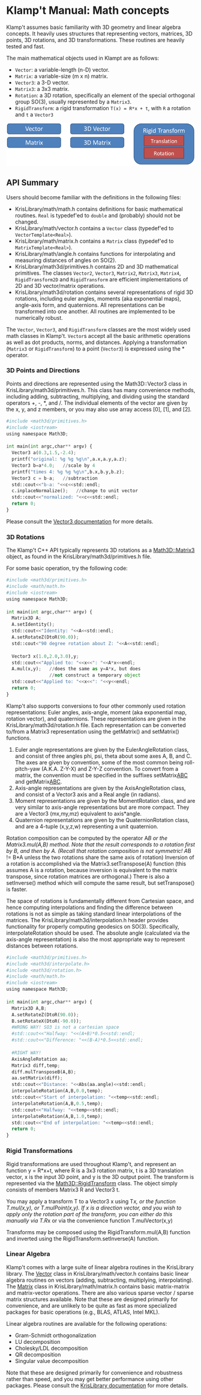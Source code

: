 # Klamp't Manual: Math concepts

Klamp't assumes basic familiarity with 3D geometry and linear algebra concepts. It heavily uses structures that representing vectors, matrices, 3D points, 3D rotations, and 3D transformations. These routines are heavily tested and fast.

The main mathematical objects used in Klampt are as follows:
- `Vector`: a variable-length (n-D) vector.
- `Matrix`: a variable-size (m x n) matrix.
- `Vector3`: a 3-D vector.
- `Matrix3`: a 3x3 matrix.
- `Rotation`: a 3D rotation, specifically an element of the special orthogonal group SO(3), usually represented by a `Matrix3`.
- `RigidTransform`: a rigid transformation `T(x) = R*x + t`, with `R` a rotation and `t` a `Vector3`

![Illustration of concepts](images/concepts-math.png)

## API Summary

Users should become familiar with the definitions in the following files:

- KrisLibrary/math/math.h contains definitions for basic mathematical routines.  `Real` is typedef'ed to `double` and (probably) should not be changed.
- KrisLibrary/math/vector.h contains a `Vector` class (typedef'ed to `VectorTemplate<Real>`).
- KrisLibrary/math/matrix.h contains a `Matrix` class (typedef'ed to `MatrixTemplate<Real>`).
- KrisLibrary/math/angle.h contains functions for interpolating and measuring distances of angles on SO(2).
- KrisLibrary/math3d/primitives.h contains 2D and 3D mathematical primitives. The classes `Vector2`, `Vector3`, `Matrix2`, `Matrix3`, `Matrix4`, `RigidTransform2D` and `RigidTransform` are efficient implementations of 2D and 3D vector/matrix operations.
- KrisLibrary/math3d/rotation contains several representations of rigid 3D rotations, including euler angles, moments (aka exponential maps), angle-axis form, and quaternions. All representations can be transformed into one another. All routines are implemented to be numerically robust.

The `Vector`, `Vector3`, and `RigidTransform` classes are the most widely used math classes in Klamp't. `Vector`s accept all the basic arithmetic operations as well as dot products, norms, and distances.  Applying a transformation (`Matrix3` or `RigidTransform`) to a point (`Vector3`) is expressed using the \* operator.

### 3D Points and Directions

Points and directions are represented using the Math3D::Vector3 class in KrisLibrary/math3d/primitives.h. This class has many convenience methods, including adding, subtracting, multiplying, and dividing using the standard operators +, -, *, and /. The individual elements of the vector are given by the x, y, and z members, or you may also use array access [0], [1], and [2].

```python
#include <math3d/primitives.h>
#include <iostream>
using namespace Math3D;

int main(int argc,char** argv) {
  Vector3 a(0.3,1.5,-2.4);
  printf("original: %g %g %g\n",a.x,a.y,a.z);
  Vector3 b=a*4.0;   //scale by 4
  printf("times 4: %g %g %g\n",b.x,b.y,b.z);
  Vector3 c = b-a;   //subtraction
  std::cout<<"b-a: "<<c<<std::endl;
  c.inplaceNormalize();   //change to unit vector
  std::cout<<"normalized: "<<c<<std::endl;
  return 0;
}
```

Please consult the [Vector3 documentation](http://motion.pratt.duke.edu/klampt/krislibrary_docs/classMath3D_1_1Vector3.html) for more details.

### 3D Rotations

The Klamp't C++ API typically represents 3D rotations as a [Math3D::Matrix3](http://motion.pratt.duke.edu/klampt/krislibrary_docs/classMath3D_1_1Matrix3.html) object, as found in the KrisLibrary/math3d/primitives.h file.

For some basic operation, try the following code:

```python
#include <math3d/primitives.h>
#include <math/math.h>
#include <iostream>
using namespace Math3D;

int main(int argc,char** argv) {
  Matrix3D A;
  A.setIdentity();
  std::cout<<"Identity: "<<A<<std::endl;
  A.setRotateZ(DtoR(90.0));
  std::cout<"90 degree rotation about Z: "<<A<<std::endl;

  Vector3 x(1.0,2.0,3.0),y;
  std::cout<<"Applied to: "<<x<<": "<<A*x<<endl;
  A.mul(x,y);   //does the same as y=A*x, but does
                //not construct a temporary object
  std::cout<<"Applied to: "<<x<<": "<<y<<endl;
  return 0;
}
```

Klamp't also supports conversions to four other commonly used rotation representations: Euler angles, axis-angle, moment (aka exponential map, rotation vector), and quaternions. These representations are given in the KrisLibrary/math3d/rotation.h file. Each representation can be converted to/from a Matrix3 representation using the getMatrix() and setMatrix() functions.

1. Euler angle representations are given by the EulerAngleRotation class, and consist of three angles phi, psi, theta about some axes A, B, and C. The axes are given by convention, some of the most common being roll-pitch-yaw (A.K.A. Z-Y-X) and Z-Y-Z convention. To convert from a matrix, the convention must be specified in the suffixes setMatrix[ABC]() and getMatrix[ABC]().
2. Axis-angle representations are given by the AxisAngleRotation class, and consist of a Vector3 axis and a Real angle (in radians).
3. Moment representations are given by the MomentRotation class, and are very similar to axis-angle representations but are more compact. They are a Vector3 (mx,my,mz) equivalent to axis*angle.
4. Quaternion representations are given by the QuaternionRotation class, and are a 4-tuple (x,y,z,w) representing a unit quaternion.

Rotation composition can be computed by the operator A*B or the Matrix3.mul(A,B) method. Note that the result corresponds to a rotation first by B, and then by A. (Recall that rotation composition is not symmetric! A*B != B*A unless the two rotations share the same axis of rotation) Inversion of a rotation is accomplished via the Matrix3.setTranspose(A) function (this assumes A is a rotation, because inversion is equivalent to the matrix transpose, since rotation matrices are orthogonal.) There is also a setInverse() method which will compute the same result, but setTranspose() is faster.

The space of rotations is fundamentally different from Cartesian space, and hence computing interpolations and finding the difference between rotations is not as simple as taking standard linear interpolations of the matrices. The KrisLibrary/math3d/interpolation.h header provides functionality for properly computing geodesics on SO(3). Specifically, interpolateRotation should be used. The absolute angle (calculated via the axis-angle representation) is also the most appropriate way to represent distances between rotations.

```python
#include <math3d/primitives.h>
#include <math3d/interpolate.h>
#include <math3d/rotation.h>
#include <math/math.h>
#include <iostream>
using namespace Math3D;

int main(int argc,char** argv) {
  Matrix3D A,B;
  A.setRotateZ(DtoR(90.0));
  B.setRotateX(DtoR(-90.0));
  #WRONG WAY! SO3 is not a cartesian space
  #std::cout<<"Halfway: "<<(A+B)*0.5<<std::endl;
  #std::cout<<"Difference: "<<(B-A)*0.5<<std::endl;

  #RIGHT WAY! 
  AxisAngleRotation aa;
  Matrix3 diff,temp;
  diff.mulTransposeB(A,B);
  aa.setMatrix(diff);
  std::cout<<"Distance: "<<Abs(aa.angle)<<std::endl;
  interpolateRotation(A,B,0.0,temp);
  std::cout<<"Start of interpolation: "<<temp<<std::endl;
  interpolateRotation(A,B,0.5,temp);
  std::cout<<"Halfway: "<<temp<<std::endl;
  interpolateRotation(A,B,1.0,temp);
  std::cout<<"End of interpolation: "<<temp<<std::endl;
  return 0;
}
```

### Rigid Transformations

Rigid transformations are used throughout Klamp't, and represent an function y = R*x+t, where R is a 3x3 rotation matrix, t is a 3D translation vector, x is the input 3D point, and y is the 3D output point. The transform is represented via the [Math3D::RigidTransform](http://motion.pratt.duke.edu/klampt/krislibrary_docs/classMath3D_1_1RigidTransform.html) class. The object simply consists of members Matrix3 R and Vector3 t.

You may apply a transform T to a Vector3 x using T*x, or the function T.mul(x,y), or T.mulPoint(x,y). If x is a direction vector, and you wish to apply only the rotation part of the transform, you can either do this manually via T.R*x or via the convenience function T.mulVector(x,y)

Transforms may be composed using the RigidTransform.mul(A,B) function and inverted using the RigidTransform.setInverse(A) function.

### Linear Algebra

Klamp't comes with a large suite of linear algebra routines in the KrisLibrary library. The [Vector](http://motion.pratt.duke.edu/klampt/krislibrary_docs/classMath_1_1VectorTemplate.html) class in KrisLibrary/math/vector.h contains basic linear algebra routines on vectors (adding, subtracting, multiplying, interpolating). The [Matrix](http://motion.pratt.duke.edu/klampt/krislibrary_docs/classMath_1_1MatrixTemplate.html) class in KrisLibrary/math/matrix.h contains basic matrix-matrix and matrix-vector operations. There are also various sparse vector / sparse matrix structures available. Note that these are designed primarily for convenience, and are unlikely to be quite as fast as more specialized packages for basic operations (e.g., BLAS, ATLAS, Intel MKL).

Linear algebra routines are available for the following operations:

*   Gram-Schmidt orthogonalization
*   LU decomposition
*   Cholesky/LDL decomposition
*   QR decomposition
*   Singular value decomposition

Note that these are designed primarily for convenience and robustness rather than speed, and you may get better performance using other packages. Please consult the [KrisLibrary documentation](http://motion.pratt.duke.edu/klampt/krislibrary_docs) for more details.
